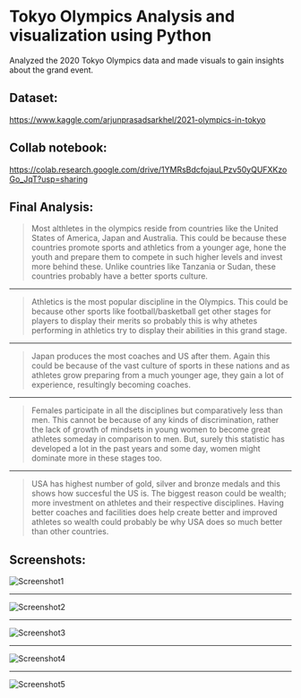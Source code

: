 # Tokyo Olympics Analysis and visualization using Python
Analyzed the 2020 Tokyo Olympics data and made visuals to gain insights about the grand event.

## Dataset: 
https://www.kaggle.com/arjunprasadsarkhel/2021-olympics-in-tokyo

## Collab notebook:
https://colab.research.google.com/drive/1YMRsBdcfojauLPzv50yQUFXKzoGo_JqT?usp=sharing

## Final Analysis: 
> Most althletes in the olympics reside from countries like the United States of America, Japan and Australia. This could be because these countries promote sports and athletics from a younger age, hone the youth and prepare them to compete in such higher levels and invest more behind these. Unlike countries like Tanzania or Sudan, these countries probably have a better sports culture.
___
> Athletics is the most popular discipline in the Olympics. This could be because other sports like football/basketball get other stages for players to display their merits so probably this is why athetes performing in athletics try to display their abilities in this grand stage.
___
> Japan produces the most coaches and US after them. Again this could be because of the vast culture of sports in these nations and as athletes grow preparing from a much younger age, they gain a lot of experience, resultingly becoming coaches.
 ___

> Females participate in all the disciplines but comparatively less than men. This cannot be because of any kinds of discrimination, rather the lack of growth of mindsets in young women to become great athletes someday in comparison to men. But, surely this statistic has developed a lot in the past years and some day, women might dominate more in these stages too.
___
>USA has highest number of gold, silver and bronze medals and this shows how succesful the US is. The biggest reason could be wealth; more investment on athletes and their respective disciplines. Having better coaches and facilities does help create better and improved athletes so wealth could probably be why USA does so much better than other countries.


## Screenshots:

![Screenshot1](https://github.com/Shreyansh-333/Tokyo-Olympics-Analysis/assets/87994647/dbbc33c9-056e-47ab-b10e-2d119f61ad8d)
___
![Screenshot2](https://github.com/Shreyansh-333/Tokyo-Olympics-Analysis/assets/87994647/955e733a-0ff8-40c6-9f03-4f2219419b6c)
___
![Screenshot3](https://github.com/Shreyansh-333/Tokyo-Olympics-Analysis/assets/87994647/079d0ab6-825e-46cf-b657-b968ffd677e1)
___
![Screenshot4](https://github.com/Shreyansh-333/Tokyo-Olympics-Analysis/assets/87994647/3929a8ce-a694-4ecd-806d-9246fe4fdde7)
___
![Screenshot5](https://github.com/Shreyansh-333/Tokyo-Olympics-Analysis/assets/87994647/f91f839c-cd5d-4415-bdfc-0113e5277031)

